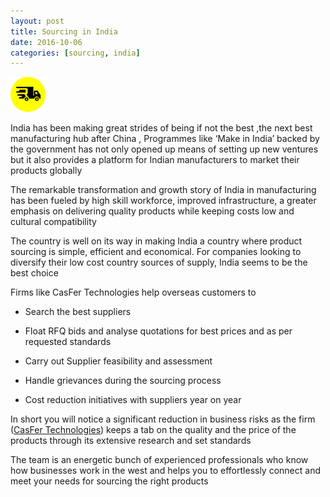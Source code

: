 ```yaml
---
layout: post
title: Sourcing in India
date: 2016-10-06
categories: [sourcing, india]
---
```




  <img src="/static/img/logo.png" class="img-rounded center-block" alt="business card" width="56" height="56">


<br/>

India has been making great strides of being if not the best ,the next best manufacturing hub after China , Programmes like ‘Make in India’ backed by the government has not only opened up means of setting up new ventures but it  also provides a platform for Indian manufacturers to market their products globally

The remarkable transformation and growth story of India in manufacturing has been fueled by high skill workforce, improved infrastructure, a greater emphasis on delivering quality products while keeping costs low and cultural compatibility

The country is well on its way in making India a country where product sourcing is simple, efficient and economical. For companies looking to diversify their low cost country sources of supply, India seems to be the best choice

Firms like CasFer Technologies help overseas customers to

* Search the best suppliers

* Float RFQ bids  and analyse quotations for best prices and as per requested standards

* Carry out Supplier feasibility and assessment

* Handle grievances during the sourcing process

* Cost  reduction initiatives with suppliers year on year

In short you will notice a significant reduction in business risks as the firm ([CasFer Technologies](http://casfertechnologies.com/)) keeps a tab on the quality and the price of the products through its extensive research and set standards

The team is an energetic bunch of experienced professionals who know how businesses work in the west and helps you to effortlessly connect and meet your needs for sourcing the right products
